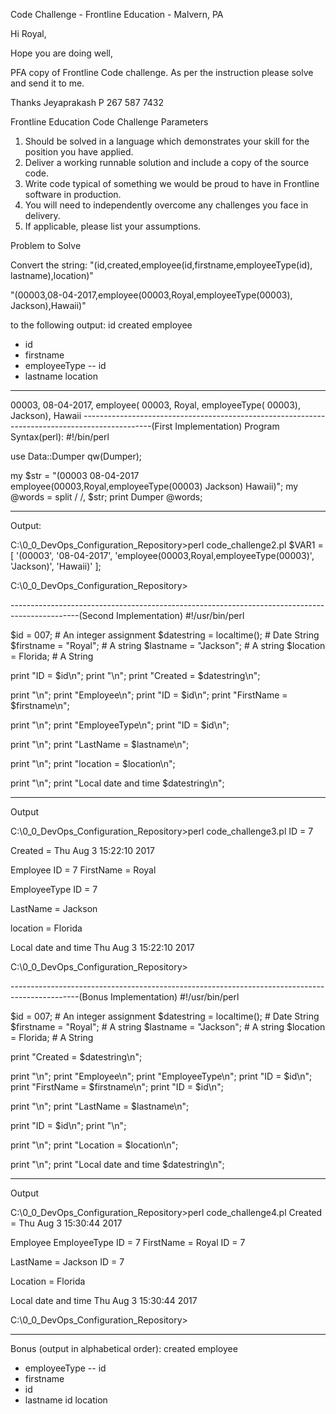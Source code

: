 

Code Challenge - Frontline Education - Malvern, PA

Hi Royal,
 
Hope you are doing well,
 
PFA copy of Frontline Code challenge.  As per the instruction please solve and send it to me.
 
 
Thanks
Jeyaprakash P
267 587 7432


Frontline Education Code Challenge
Parameters
1.	Should be solved in a language which demonstrates your skill for the position you have applied.
2.	Deliver a working runnable solution and include a copy of the source code.
3.	Write code typical of something we would be proud to have in Frontline software in production.
4.	You will need to independently overcome any challenges you face in delivery. 
5.	If applicable, please list your assumptions.


Problem to Solve

Convert the string: 
"(id,created,employee(id,firstname,employeeType(id), lastname),location)" 

"(00003,08-04-2017,employee(00003,Royal,employeeType(00003), Jackson),Hawaii)"

to the following output: 
id
created
employee
- id
- firstname
- employeeType
-- id
- lastname
location
-----------------------------------------------------------------------------------------------
00003,
08-04-2017,
employee(
00003,
Royal,
employeeType(
  00003), 
Jackson),
Hawaii
-----------------------------------------------------------------------------------------------(First Implementation)
Program Syntax(perl):
#!/bin/perl

use Data::Dumper qw(Dumper);
 
my $str = "(00003 08-04-2017 employee(00003,Royal,employeeType(00003) Jackson) Hawaii)";
my @words = split / /, $str;
print Dumper \@words;

-----------------------------------------------------------------------------------------------
Output:

C:\0_0_DevOps_Configuration_Repository>perl code_challenge2.pl
$VAR1 = [
          '(00003',
          '08-04-2017',
          'employee(00003,Royal,employeeType(00003)',
          'Jackson)',
          'Hawaii)'
        ];

C:\0_0_DevOps_Configuration_Repository>

-----------------------------------------------------------------------------------------------(Second Implementation)
#!/usr/bin/perl

$id = 007;             			# An integer assignment
$datestring = localtime();    		# Date String
$firstname = "Royal";   		# A string 
$lastname = "Jackson";   		# A string 
$location = Florida;     		# A String

print "ID = $id\n";
print "\n";
print "Created = $datestring\n";

print "\n";
print "Employee\n";
print "ID = $id\n";
print "FirstName = $firstname\n";

print "\n";
print "EmployeeType\n";
print "ID = $id\n";

print "\n";
print "LastName = $lastname\n";

print "\n";
print "location = $location\n";


print "\n";
print "Local date and time $datestring\n";

----------------------------
Output

C:\0_0_DevOps_Configuration_Repository>perl code_challenge3.pl
ID = 7

Created = Thu Aug  3 15:22:10 2017

Employee
ID = 7
FirstName = Royal

EmployeeType
ID = 7

LastName = Jackson

location = Florida

Local date and time Thu Aug  3 15:22:10 2017

C:\0_0_DevOps_Configuration_Repository>



-----------------------------------------------------------------------------------------------(Bonus Implementation)
#!/usr/bin/perl

$id = 007;             			# An integer assignment
$datestring = localtime();    		# Date String
$firstname = "Royal";   		# A string 
$lastname = "Jackson";   		# A string 
$location = Florida;     		# A String

print "Created = $datestring\n";

print "\n";
print "Employee\n";
print "EmployeeType\n";
print "ID = $id\n";
print "FirstName = $firstname\n";
print "ID = $id\n";


print "\n";
print "LastName = $lastname\n";

print "ID = $id\n";
print "\n";

print "\n";
print "Location = $location\n";



print "\n";
print "Local date and time $datestring\n";


----------------------------
Output

C:\0_0_DevOps_Configuration_Repository>perl code_challenge4.pl
Created = Thu Aug  3 15:30:44 2017

Employee
EmployeeType
ID = 7
FirstName = Royal
ID = 7

LastName = Jackson
ID = 7


Location = Florida

Local date and time Thu Aug  3 15:30:44 2017

C:\0_0_DevOps_Configuration_Repository>

-----------------------------------------------------------------------------------------------


Bonus (output in alphabetical order):
 created
employee
- employeeType
-- id
- firstname
- id
- lastname
id
location

